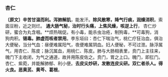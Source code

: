 ### 杏仁

**〔原文〕辛苦甘温而利。泻肺解肌**，能发汗。**除风散寒，降气行痰，润燥消积**。索面豆粉，近之则烂。 **通大肠气秘，治时行头痛，上焦风燥，咳逆上行**， 杏仁炒研，蜜合为丸含咽。**烦热喘促。有小毒，能杀虫治疮，制狗毒，**可毒狗，消狗肉积。**锡毒。肺虚而咳者禁用**。李东垣曰：杏仁下喘治气，桃仁疗狂治血，俱治大便秘，当分气血：昼便难属阳气，夜便难属阴血。妇人便秘，不可过泄。脉浮属气，用杏仁、陈皮；脉沉属血，用桃仁、陈皮。肺与大肠相表里，贲门上主往来，魄门下主收闭，为气之通道，故并用陈皮佐之。贲门，胃之上口。魄门，即肛门。杏仁、紫菀，并能解肺郁、利小便。**去皮尖炒研，发散连皮尖研。双仁者杀人。得火良。恶黄芪、黄芩、葛根**。
